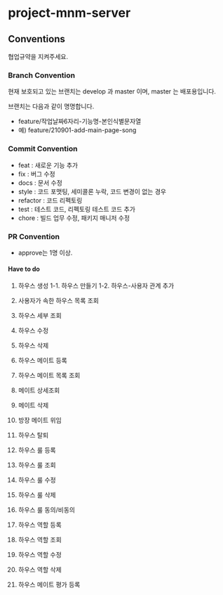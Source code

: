 # project-mnm-server

## Conventions

협업규약을 지켜주세요.

### Branch Convention

현재 보호되고 있는 브랜치는 develop 과 master 이며, master 는 배포용입니다.

브랜치는 다음과 같이 명명합니다.

- feature/작업날짜6자리-기능명-본인식별문자열
- 예) feature/210901-add-main-page-song

### Commit Convention

- feat : 새로운 기능 추가
- fix : 버그 수정
- docs : 문서 수정
- style : 코드 포맷팅, 세미콜론 누락, 코드 변경이 없는 경우
- refactor : 코드 리펙토링
- test : 테스트 코드, 리펙토링 테스트 코드 추가
- chore : 빌드 업무 수정, 패키지 매니저 수정

### PR Convention

- approve는 1명 이상.

#### Have to do

1. 하우스 생성 1-1. 하우스 만들기 1-2. 하우스-사용자 관계 추가

2. 사용자가 속한 하우스 목록 조회

3. 하우스 세부 조회

4. 하우스 수정

5. 하우스 삭제

6. 하우스 메이트 등록

7. 하우스 메이트 목록 조회

8. 메이트 상세조회

9. 메이트 삭제

10. 방장 메이트 위임

11. 하우스 탈퇴

12. 하우스 룰 등록

13. 하우스 룰 조회

14. 하우스 룰 수정

15. 하우스 룰 삭제

16. 하우스 룰 동의/비동의

17. 하우스 역할 등록

18. 하우스 역할 조회

19. 하우스 역할 수정

20. 하우스 역할 삭제

21. 하우스 메이트 평가 등록
